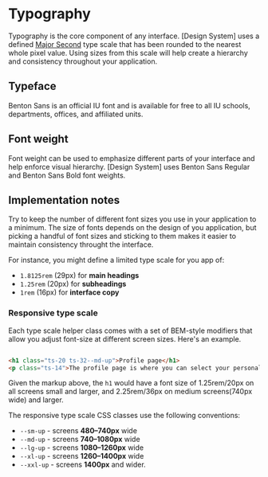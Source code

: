 # Typography

Typography is the core component of any interface. [Design System] uses a defined [Major Second](http://type-scale.com/?size=16&scale=1.125&text=A%20Visual%20Type%20Scale&webfont=Libre+Baskerville&font-family=%27Libre%20Baskerville%27,%20serif&font-weight=400&font-family-headers=&font-weight-headers=inherit&background-color=white&font-color=#333) type scale that has been rounded to the nearest whole pixel value. Using sizes from this scale will help create a hierarchy and consistency throughout your application.

## Typeface

Benton Sans is an official IU font and is available for free to all IU schools, departments, offices, and affiliated units.

## Font weight

Font weight can be used to emphasize different parts of your interface and help enforce visual hierarchy. [Design System] uses Benton Sans Regular and Benton Sans Bold font weights.

## Implementation notes
Try to keep the number of different font sizes you use in your application to a minimum. The size of fonts depends on the design of you application, but picking a handful of font sizes and sticking to them makes it easier to maintain consistency throught the interface.

For instance, you might define a limited type scale for you app of:

- `1.8125rem` (29px) for **main headings**
- `1.25rem` (20px) for **subheadings**
- `1rem` (16px) for **interface copy**

### Responsive type scale

Each type scale helper class comes with a set of BEM-style modifiers that allow you adjust font-size at different screen sizes. Here's an example.

```html

<h1 class="ts-20 ts-32--md-up">Profile page</h1>
<p class="ts-14">The profile page is where you can select your personal settings.</p>

```

Given the markup above, the `h1` would have a font size of 1.25rem/20px on all screens small and larger, and 2.25rem/36px on medium screens(740px wide) and larger.

The responsive type scale CSS classes use the following conventions:

- `--sm-up` - screens **480–740px** wide
- `--md-up` - screens **740–1080px** wide
- `--lg-up` - screens **1080–1260px** wide
- `--xl-up` - screens **1260–1400px** wide
- `--xxl-up` - screens **1400px** and wider.
